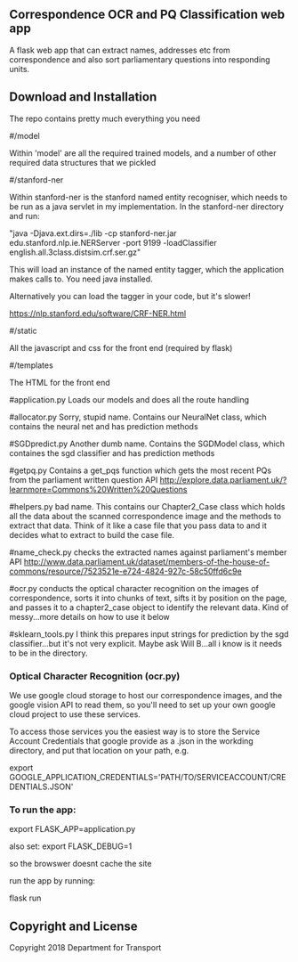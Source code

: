 

## Correspondence OCR and PQ Classification web app

A flask web app that can extract names, addresses etc from correspondence and also sort parliamentary questions into responding units.

## Download and Installation

The repo contains pretty much everything you need

#/model

Within 'model' are all the required trained models, and a number of other required data structures that we pickled

#/stanford-ner


Within stanford-ner is the stanford named entity recogniser, which needs to be run as a java servlet in my implementation. In the stanford-ner directory and run:

"java -Djava.ext.dirs=./lib -cp stanford-ner.jar edu.stanford.nlp.ie.NERServer -port 9199 -loadClassifier english.all.3class.distsim.crf.ser.gz"

This will load an instance of the named entity tagger, which the application makes calls to. You need java installed.

Alternatively you can load the tagger in your code, but it's slower!

https://nlp.stanford.edu/software/CRF-NER.html

#/static

All the javascript and css for the front end (required by flask)

#/templates

The HTML for the front end

#application.py
Loads our models and does all the route handling

#allocator.py
Sorry, stupid name. Contains our NeuralNet class, which contains the neural net and has prediction methods

#SGDpredict.py
Another dumb name. Contains the SGDModel class, which containes the sgd classifier and has prediction methods

#getpq.py
Contains a get_pqs function which gets the most recent PQs from the parliament written question API 
http://explore.data.parliament.uk/?learnmore=Commons%20Written%20Questions

#helpers.py
bad name. This contains our Chapter2_Case class which holds all the data about the scanned correspondence image and the methods to extract that data. Think of it like a case file that you pass data to and it decides what to extract to build the case file.

#name_check.py
checks the extracted names against parliament's member API
http://www.data.parliament.uk/dataset/members-of-the-house-of-commons/resource/7523521e-e724-4824-927c-58c50ffd6c9e

#ocr.py
conducts the optical character recognition on the images of correspondence, sorts it into chunks of text, sifts it by position on the page, and passes it to a chapter2_case object to identify the relevant data. Kind of messy...more details on how to use it below

#sklearn_tools.py
I think this prepares input strings for prediction by the sgd classifier...but it's not very explicit. Maybe ask Will B...all i know is it needs to be in the directory.


###  Optical Character Recognition (ocr.py)

We use google cloud storage to host our correspondence images, and the google vision API to read them, so you'll need to set up your own google cloud project to use these services.

To access those services you the easiest way is to store the Service Account Credentials that google provide as a .json in the workding directory, and put that location on your path, e.g.

export GOOGLE_APPLICATION_CREDENTIALS='PATH/TO/SERVICEACCOUNT/CREDENTIALS.JSON'

### To run the app:

export FLASK_APP=application.py

also set: export FLASK_DEBUG=1

so the browswer doesnt cache the site

run the app by running:

flask run






## Copyright and License

Copyright 2018 Department for Transport
